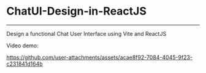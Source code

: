 # ChatUI-Design-in-ReactJS
---------------------------------------------------------------------------------------------------------------------
Design a functional Chat User Interface using Vite and ReactJS

Video demo:

https://github.com/user-attachments/assets/acae8f92-7084-4045-9f23-c231841d164b

